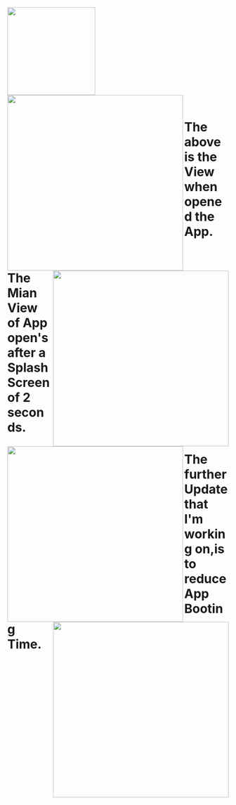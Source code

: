 <img align="center" width="200" height="200" src="https://user-images.githubusercontent.com/74868970/112364272-5889b880-8cfc-11eb-9e93-99a7190f4bcf.jpg">
&nbsp;<br/>
<img align="left" width="400" height="400" src="https://user-images.githubusercontent.com/74868970/112367308-c2579180-8cff-11eb-95e5-bc8995e1fe8d.png">&nbsp;
<img align="right" width="400" height="400" src="https://user-images.githubusercontent.com/74868970/112367331-c5eb1880-8cff-11eb-9bc7-8e39161d1211.png">&nbsp;
<img align="left" width="400" height="400" src="https://user-images.githubusercontent.com/74868970/112367295-bf5ca100-8cff-11eb-9e2a-c6ebcbeb4f92.png">&nbsp;
<img align="right" width="400" height="400" src="https://user-images.githubusercontent.com/74868970/112367300-c1266480-8cff-11eb-975f-1878847b0318.png">&nbsp;



# The above is the View when opened the App.

# The Mian View of App open's after a SplashScreen of 2 seconds. 

#                                                                                                                 The further Update that I'm working on,is to reduce App Booting Time.
